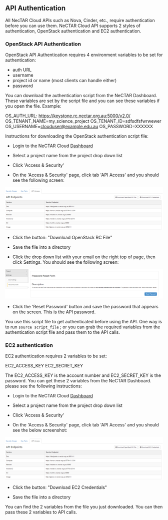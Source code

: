 ## API Authentication

All NecTAR Cloud APIs such as Nova, Cinder, etc., require authentication before
you can use them. NeCTAR Cloud API supports 2 styles of authentication,
OpenStack authentication and EC2 authentication.

### OpenStack API Authentication

OpenStack API Authentication requires 4 environment variables to be set for
authentication:

- auth URL
- username
- project id or name (most clients can handle either)
- password

You can download the authentication script from the NeCTAR Dashboard. These
variables are set by the script file and you can see these variables
if you open the file. Example:

OS_AUTH_URL: https://keystone.rc.nectar.org.au:5000/v2.0/
OS_TENANT_NAME=my_science_project
OS_TENANT_ID=sdfsdfsfwrwewer
OS_USERNAME=clouduser@example.edu.au
OS_PASSWORD=XXXXXX

Instructions for downloading the OpenStack authentication script file:

- Login to the NeCTAR Cloud [Dashboard][dashboard]

- Select a project name from the project drop down list

- Click 'Access & Security'

- On the 'Access & Security' page, click tab 'API Access' and you should see the
 following screen: 

![`api1`](images/api1.png)

- Click the button: "Download OpenStack RC File"

- Save the file into a directory

- Click the drop down list with your email on the right top of page, then click
 Settings. You should see the following screen:
 
 ![`api2`](images/api2.png)

- Click the 'Reset Password' button and save the password that appears on the screen.
 This is the API password.

You use this script file to get authenticated before using the API.
One way is to run ``` source script_file ``` ; or you can grab the required
variables from the authentication script file and pass them to the API calls.

### EC2 authentication

EC2 authentication requires 2 variables to be set:

EC2_ACCESS_KEY
EC2_SECRET_KEY

The EC2_ACCESS_KEY is the account number and EC2_SECRET_KEY is the password. You
can get these 2 variables from the NeCTAR Dashboard. please see the following
instructions:

- Login to the NeCTAR Cloud [Dashboard][dashboard]

- Select a project name from the project drop down list

- Click 'Access & Security'

- On the 'Access & Security' page, click tab 'API Access' and you should see the
 below screenshot: 

![`api1`](images/api1.png)

- Click the button: "Download EC2 Credentials"

- Save the file into a directory 


You can find the 2 variables from the file you just downloaded. You can then
pass these 2 variables to API calls.


[dashboard]: https://dashboard.rc.nectar.org.au

